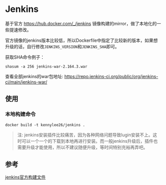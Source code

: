 # Jenkins

基于官方 https://hub.docker.com/_/jenkins 镜像构建的mirror，做了本地化的一些提速修改。

官方镜像的jenkins版本比较低，所以Dockerfile中指定了比较新的版本，如果想升级的话，自行修改`JENKINS_VERSION`和`JENKINS_SHA`即可。

获取SHA命令例子：

```
shasum -a 256 jenkins-war-2.164.3.war
```

查看全部jenkins的war包地址: https://repo.jenkins-ci.org/public/org/jenkins-ci/main/jenkins-war/

## 使用

### 本地构建命令

```
docker build -t kennylee26/jenkins .
```

>注: jenkins安装插件比较痛苦，因为各种网络问题导致lugin安装不上。这时可以一个一个的下载到本地再进行安装。而一般jenkins升级后，插件也需要升级才能使用，所以不建议随便升级，等时间特别充裕再弄吧。

## 参考

[jenkins官方构建文件](https://github.com/jenkinsci/docker)


